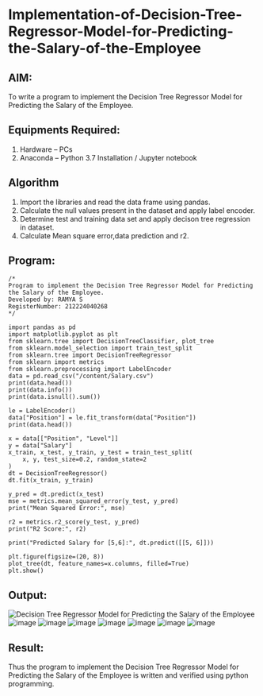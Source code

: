 # Implementation-of-Decision-Tree-Regressor-Model-for-Predicting-the-Salary-of-the-Employee

## AIM:
To write a program to implement the Decision Tree Regressor Model for Predicting the Salary of the Employee.

## Equipments Required:
1. Hardware – PCs
2. Anaconda – Python 3.7 Installation / Jupyter notebook

## Algorithm
1. Import the libraries and read the data frame using pandas.
2. Calculate the null values present in the dataset and apply label encoder. 
3. Determine test and training data set and apply decison tree regression in dataset.
4. Calculate Mean square error,data prediction and r2.

## Program:
```
/*
Program to implement the Decision Tree Regressor Model for Predicting the Salary of the Employee.
Developed by: RAMYA S
RegisterNumber: 212224040268
*/
```
```
import pandas as pd
import matplotlib.pyplot as plt
from sklearn.tree import DecisionTreeClassifier, plot_tree
from sklearn.model_selection import train_test_split
from sklearn.tree import DecisionTreeRegressor
from sklearn import metrics
from sklearn.preprocessing import LabelEncoder
data = pd.read_csv("/content/Salary.csv")
print(data.head())
print(data.info())
print(data.isnull().sum())

le = LabelEncoder()
data["Position"] = le.fit_transform(data["Position"])
print(data.head())

x = data[["Position", "Level"]]
y = data["Salary"]
x_train, x_test, y_train, y_test = train_test_split(
    x, y, test_size=0.2, random_state=2
)
dt = DecisionTreeRegressor()
dt.fit(x_train, y_train)

y_pred = dt.predict(x_test)
mse = metrics.mean_squared_error(y_test, y_pred)
print("Mean Squared Error:", mse)

r2 = metrics.r2_score(y_test, y_pred)
print("R2 Score:", r2)

print("Predicted Salary for [5,6]:", dt.predict([[5, 6]]))

plt.figure(figsize=(20, 8))
plot_tree(dt, feature_names=x.columns, filled=True)
plt.show()

```

## Output:
![Decision Tree Regressor Model for Predicting the Salary of the Employee](sam.png)
![image](https://github.com/user-attachments/assets/211e7881-c9d6-48f4-97ea-895aca7eebc9)
![image](https://github.com/user-attachments/assets/405bac59-a6b1-4271-81ce-b52951d867b0)
![image](https://github.com/user-attachments/assets/2c069602-2e87-4e1e-a2c0-cc1bc56f5c01)
![image](https://github.com/user-attachments/assets/a5a5b106-a3a4-4890-8ece-1635c2c973eb)
![image](https://github.com/user-attachments/assets/3e674e0d-6b25-41da-ab92-60a417e9fa0c)
![image](https://github.com/user-attachments/assets/74fb9217-376b-42b3-b2d2-7d181745ef8a)
![image](https://github.com/user-attachments/assets/bf6b912f-327d-4a0b-bccf-9b95053cf7a7)

## Result:
Thus the program to implement the Decision Tree Regressor Model for Predicting the Salary of the Employee is written and verified using python programming.
